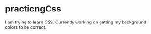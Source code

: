 # practicngCss
I am trying to learn CSS. Currently working on getting my background colors to be correct.
